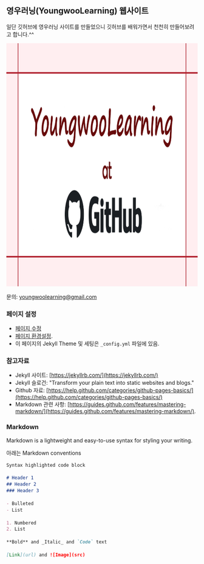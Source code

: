 ## 영우러닝(YoungwooLearning) 웹사이트

일단 깃허브에 영우러닝 사이트를 만들었으니 깃허브를 배워가면서 천천히 만들어보려고 합니다.^^

<img src="youngwoolearning_at_github.png" width="1280" height="640">

문의: youngwoolearning@gmail.com

### 페이지 설정

* [페이지 수정](https://github.com/youngwoolearning/youngwoolearning.github.io/edit/master/README.md)
* [페이지 환경설정](https://github.com/youngwoolearning/youngwoolearning.github.io/settings).
* 이 페이지의 Jekyll Theme 및 세팅은 `_config.yml` 파일에 있음.

### 참고자료

* Jekyll 사이트: [https://jekyllrb.com/](https://jekyllrb.com/)
* Jekyll 슬로건: "Transform your plain text into static websites and blogs."
* Github 자료: [https://help.github.com/categories/github-pages-basics/](https://help.github.com/categories/github-pages-basics/)
* Markdown 관련 사항: [https://guides.github.com/features/mastering-markdown/](https://guides.github.com/features/mastering-markdown/).

### Markdown
Markdown is a lightweight and easy-to-use syntax for styling your writing.

아래는 Markdown conventions

```markdown
Syntax highlighted code block

# Header 1
## Header 2
### Header 3

- Bulleted
- List

1. Numbered
2. List

**Bold** and _Italic_ and `Code` text

[Link](url) and ![Image](src)
```

